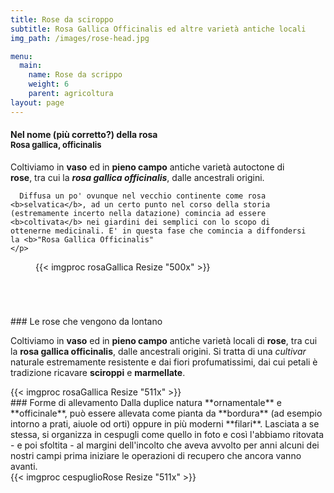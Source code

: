 ```yaml
---
title: Rose da sciroppo
subtitle: Rosa Gallica Officinalis ed altre varietà antiche locali
img_path: /images/rose-head.jpg

menu:
  main:
    name: Rose da scrippo
    weight: 6
    parent: agricoltura
layout: page
---
```


<section class="flex" style="margin-bottom:5em">
  <div style="padding-right:2em">
    <h4>Nel nome (più corretto?) della rosa
    <br /><span style="font-size:small">Rosa gallica, officinalis</span>
    </h4>
    <p>
      Coltiviamo in <b>vaso</b> ed in <b>pieno campo</b> antiche varietà autoctone di <b>rose</b>, tra cui la <strong><i>rosa gallica officinalis</i></strong>, dalle ancestrali origini.<br />
  
      Diffusa un po' ovunque nel vecchio continente come rosa <b>selvatica</b>, ad un certo punto nel corso della storia (estremamente incerto nella datazione) comincia ad essere <b>coltivata</b> nei giardini dei semplici con lo scopo di ottenerne medicinali. E' in questa fase che comincia a diffondersi la <b>"Rosa Gallica Officinalis"
    </p>
  </div>
  <figure class="col-6">
    {{< imgproc rosaGallica Resize "500x" >}}
  </figure>
</section>


<article class="flex">
### Le rose che vengono da lontano

Coltiviamo in **vaso** ed in **pieno campo** antiche varietà locali di **rose**, tra cui la __rosa gallica officinalis__, dalle ancestrali origini. Si tratta di una _cultivar_ naturale estremamente resistente e dai fiori profumatissimi, dai cui petali è tradizione ricavare **sciroppi** e **marmellate**.<br />
<!-- ![Rosa Gallica Officinalis](./rosaGallica.jpg#sh#xff "Rosa Gallica") -->
<div class="ac">
{{< imgproc rosaGallica Resize "511x" >}}
</div>
### Forme di allevamento
Dalla duplice natura **ornamentale** e **officinale**, può essere allevata come pianta da **bordura** (ad esempio intorno a prati, aiuole od orti) oppure in più moderni **filari**. 
Lasciata a se stessa, si organizza in cespugli come quello in foto e così l'abbiamo ritovata - e poi sfoltita - al margini dell'incolto che aveva avvolto per anni alcuni dei nostri campi prima iniziare le operazioni di recupero che ancora vanno avanti. 
<div class="ac">
{{< imgproc cespuglioRose Resize "511x" >}}
</div>
</article>